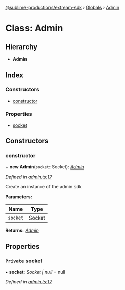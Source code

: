 [@sublime-productions/extream-sdk](../README.md) › [Globals](../globals.md) › [Admin](admin.md)

# Class: Admin

## Hierarchy

* **Admin**

## Index

### Constructors

* [constructor](admin.md#constructor)

### Properties

* [socket](admin.md#private-socket)

## Constructors

###  constructor

\+ **new Admin**(`socket`: Socket): *[Admin](admin.md)*

*Defined in [admin.ts:17](https://github.com/Extream-SaaS/ex-sdk/blob/1dafdd0/src/admin.ts#L17)*

Create an instance of the admin sdk

**Parameters:**

Name | Type |
------ | ------ |
`socket` | Socket |

**Returns:** *[Admin](admin.md)*

## Properties

### `Private` socket

• **socket**: *Socket | null* = null

*Defined in [admin.ts:17](https://github.com/Extream-SaaS/ex-sdk/blob/1dafdd0/src/admin.ts#L17)*
